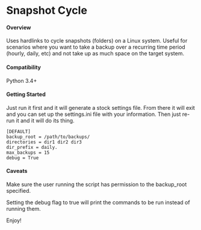 Snapshot Cycle
====================

#### Overview

Uses hardlinks to cycle snapshots (folders) on a Linux system.  Useful for scenarios where you want to take a backup over a recurring time period (hourly, daily, etc) and not take up as much space on the target system. 

#### Compatibility

Python 3.4+

#### Getting Started

Just run it first and it will generate a stock settings file.  From there it will exit and you can set up the settings.ini file with your information.  Then just re-run it and it will do its thing.

```
[DEFAULT]
backup_root = /path/to/backups/
directories = dir1 dir2 dir3
dir_prefix = daily.
max_backups = 15
debug = True
```

#### Caveats

Make sure the user running the script has permission to the backup_root specified.

Setting the debug flag to true will print the commands to be run instead of running them.

Enjoy!